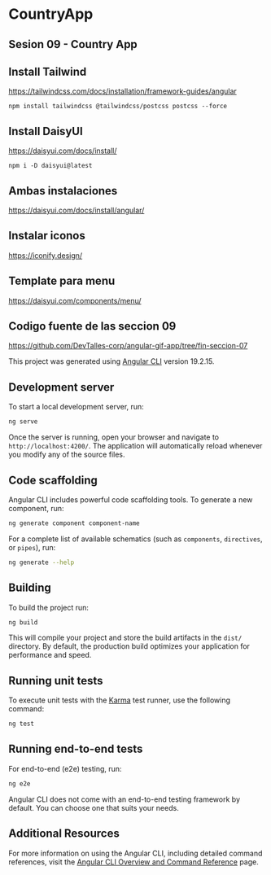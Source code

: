 # CountryApp

## Sesion 09 - Country App

## Install Tailwind
https://tailwindcss.com/docs/installation/framework-guides/angular

``` 
npm install tailwindcss @tailwindcss/postcss postcss --force 
```

## Install DaisyUI 
https://daisyui.com/docs/install/

```
npm i -D daisyui@latest
```
## Ambas instalaciones
https://daisyui.com/docs/install/angular/

## Instalar iconos
https://iconify.design/

## Template para menu
https://daisyui.com/components/menu/


## Codigo fuente de las seccion 09
https://github.com/DevTalles-corp/angular-gif-app/tree/fin-seccion-07































This project was generated using [Angular CLI](https://github.com/angular/angular-cli) version 19.2.15.

## Development server

To start a local development server, run:

```bash
ng serve
```

Once the server is running, open your browser and navigate to `http://localhost:4200/`. The application will automatically reload whenever you modify any of the source files.

## Code scaffolding

Angular CLI includes powerful code scaffolding tools. To generate a new component, run:

```bash
ng generate component component-name
```

For a complete list of available schematics (such as `components`, `directives`, or `pipes`), run:

```bash
ng generate --help
```

## Building

To build the project run:

```bash
ng build
```

This will compile your project and store the build artifacts in the `dist/` directory. By default, the production build optimizes your application for performance and speed.

## Running unit tests

To execute unit tests with the [Karma](https://karma-runner.github.io) test runner, use the following command:

```bash
ng test
```

## Running end-to-end tests

For end-to-end (e2e) testing, run:

```bash
ng e2e
```

Angular CLI does not come with an end-to-end testing framework by default. You can choose one that suits your needs.

## Additional Resources

For more information on using the Angular CLI, including detailed command references, visit the [Angular CLI Overview and Command Reference](https://angular.dev/tools/cli) page.
